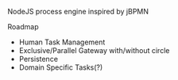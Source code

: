 NodeJS process engine inspired by jBPMN

Roadmap
* Human Task Management
* Exclusive/Parallel Gateway with/without circle
* Persistence
* Domain Specific Tasks(?)
